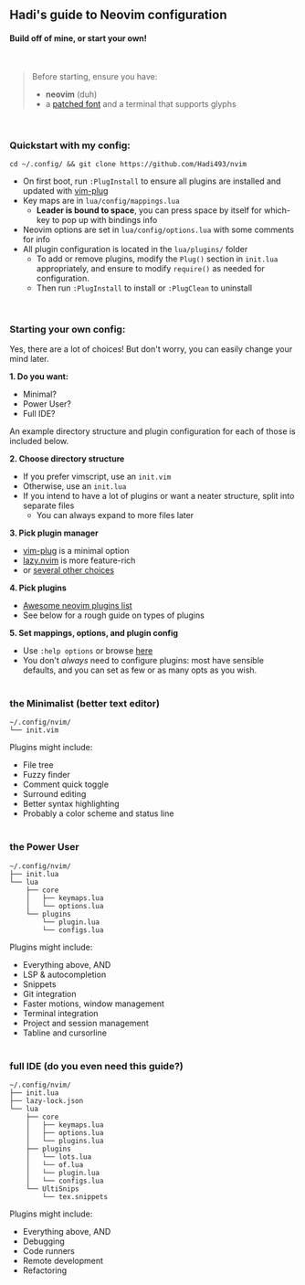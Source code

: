 ## Hadi's guide to **Neovim** configuration

#### Build off of mine, or start your own!

<br>

> Before starting, ensure you have:
> - **neovim** (duh)
> - a [patched font](https://www.nerdfonts.com/) and a terminal that supports glyphs

<br> 

### Quickstart with my config:
```
cd ~/.config/ && git clone https://github.com/Hadi493/nvim
```
- On first boot, run `:PlugInstall` to ensure all plugins are installed and updated with [vim-plug](https://github.com/junegunn/vim-plug)
- Key maps are in `lua/config/mappings.lua`
    * **Leader is bound to space**, you can press space by itself for which-key to pop up with bindings info
- Neovim options are set in `lua/config/options.lua` with some comments for info
- All plugin configuration is located in the `lua/plugins/` folder
    * To add or remove plugins, modify the `Plug()` section in `init.lua` appropriately, and ensure to modify `require()` as needed for configuration.
    * Then run `:PlugInstall` to install or `:PlugClean` to uninstall

<br>

### Starting your own config:

Yes, there are a lot of choices! But don't worry, you can easily change your mind later.

**1. Do you want:**
* Minimal?
* Power User?
* Full IDE?

An example directory structure and plugin configuration for each of those is included below.

**2. Choose directory structure**
- If you prefer vimscript, use an `init.vim`
- Otherwise, use an `init.lua`
- If you intend to have a lot of plugins or want a neater structure, split into separate files
    * You can always expand to more files later

**3. Pick plugin manager**
- [vim-plug](https://github.com/junegunn/vim-plug) is a minimal option
- [lazy.nvim](https://github.com/folke/lazy.nvim) is more feature-rich
- or [several other choices](https://github.com/rockerBOO/awesome-neovim?tab=readme-ov-file#plugin-manager)

**4. Pick plugins** 
- [Awesome neovim plugins list](https://github.com/rockerBOO/awesome-neovim)
- See below for a rough guide on types of plugins

**5. Set mappings, options, and plugin config**
- Use `:help options` or browse [here](https://neovim.io/doc/user/options.html)
- You don't *always* need to configure plugins: most have sensible defaults, and you can set as few or as many opts as you wish.
<br><br>
### the Minimalist (better text editor)
```
~/.config/nvim/
└── init.vim
```

Plugins might include:
- File tree
- Fuzzy finder
- Comment quick toggle
- Surround editing
- Better syntax highlighting
- Probably a color scheme and status line
<br><br>
### the Power User
```
~/.config/nvim/
├── init.lua
└── lua
    ├── core
    │   ├── keymaps.lua
    │   └── options.lua
    └── plugins
        └── plugin.lua
        └── configs.lua
```

Plugins might include:
- Everything above, AND
- LSP & autocompletion
- Snippets
- Git integration
- Faster motions, window management
- Terminal integration
- Project and session management
- Tabline and cursorline
<br><br>
### full IDE (do you even need this guide?)
```
~/.config/nvim/
├── init.lua
├── lazy-lock.json
└── lua
    ├── core
    │   ├── keymaps.lua
    │   ├── options.lua
    │   └── plugins.lua
    ├── plugins
    │   └── lots.lua
    │   └── of.lua
    │   └── plugin.lua
    │   └── configs.lua
    └── UltiSnips
        └── tex.snippets
```

Plugins might include:
- Everything above, AND
- Debugging
- Code runners
- Remote development
- Refactoring
